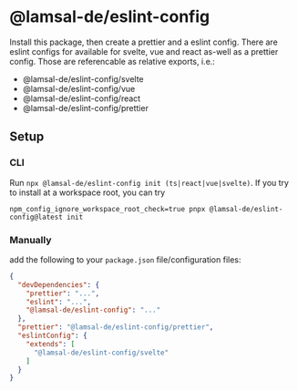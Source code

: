 # @lamsal-de/eslint-config

Install this package, then create a prettier and a eslint config. There are eslint configs for available for 
svelte, vue and react as-well as a prettier config. Those are referencable as relative exports, i.e.:
- @lamsal-de/eslint-config/svelte
- @lamsal-de/eslint-config/vue
- @lamsal-de/eslint-config/react
- @lamsal-de/eslint-config/prettier

## Setup

### CLI

Run `npx @lamsal-de/eslint-config init (ts|react|vue|svelte)`. If you try to install at a workspace root, you can try
```shell
npm_config_ignore_workspace_root_check=true pnpx @lamsal-de/eslint-config@latest init
```

### Manually

add the following to your `package.json` file/configuration files:

```json
{
  "devDependencies": {
    "prettier": "...",
    "eslint": "...",
    "@lamsal-de/eslint-config": "..."
  },
  "prettier": "@lamsal-de/eslint-config/prettier",
  "eslintConfig": {
    "extends": [
      "@lamsal-de/eslint-config/svelte"
    ]
  }
}
```
